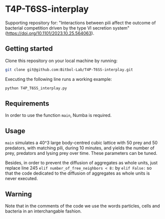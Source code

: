 # T4P-T6SS-interplay

Supporting repository for: "Interactions between pili affect the outcome of bacterial competition driven by the type VI secretion system" (https://doi.org/10.1101/2023.10.25.564063).

## Getting started ##

Clone this repository on your local machine by running:

```bash
git clone git@github.com:Bitbol-Lab/T4P-T6SS-interplay.git
``` 
 

Executing the following line runs a working example:
```bash
python T4P_T6SS_interplay.py
``` 

## Requirements ##

In order to use the function `main`, Numba is required.

## Usage ##

`
main
`
simulates a 40^3 large body-centred cubic lattice with 50 prey and 50 predators, with matching pili, during 10 minutes, and yields the number of prey, predators and lysing prey over time. These parameters can be tuned.

Besides, in order to prevent the diffusion of aggregates as whole units, just replace line 245 `elif number_of_free_neighbors < 8:` by `elif False:` so that the code dedicated to the diffusion of aggregates as whole units is never executed.

## Warning ##

Note that in the comments of the code we use the words particles, cells and bacteria in an interchangable fashion.
